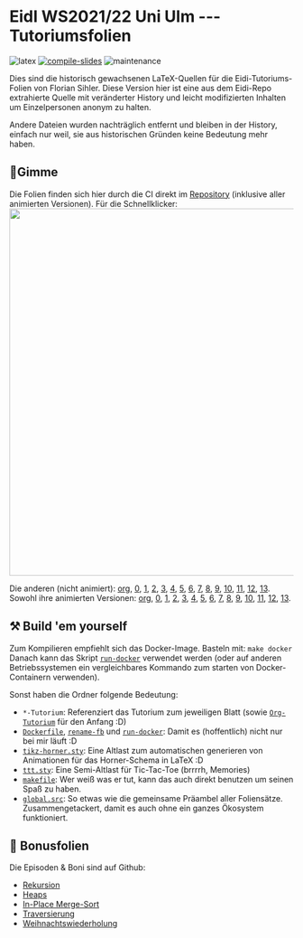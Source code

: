 # EidI WS2021/22 Uni Ulm --- Tutoriumsfolien

![latex](https://img.shields.io/badge/Made%20with-LaTeX-1f425f.svg) [![compile-slides](https://github.com/EagleoutIce/uulm-eidi-tut-ws2021-22-slides/actions/workflows/compile.yaml/badge.svg)](https://github.com/EagleoutIce/uulm-eidi-tut-ws2021-22-slides/actions/workflows/compile.yaml) ![maintenance](https://unmaintained.tech/badge.svg)

Dies sind die historisch gewachsenen LaTeX-Quellen für die Eidi-Tutoriums-Folien von Florian Sihler.
Diese Version hier ist eine aus dem Eidi-Repo extrahierte Quelle mit veränderter History und leicht modifizierten
Inhalten um Einzelpersonen anonym zu halten.

Andere Dateien wurden nachträglich entfernt und bleiben in der History, einfach nur weil, sie aus historischen Gründen keine Bedeutung mehr haben.

## 🐧Gimme

Die Folien finden sich hier durch die CI direkt im [Repository](https://github.com/EagleoutIce/uulm-eidi-tut-ws2021-22-slides/tree/gh-pages/all_pdfs) (inklusive aller animierten Versionen).
Für die Schnellklicker:\
[<img src="https://github.com/EagleoutIce/uulm-eidi-tut-ws2021-22-slides/blob/gh-pages/preview-001.png?raw=true" width="650"/>](https://media.githubusercontent.com/media/EagleoutIce/uulm-eidi-tut-ws2021-22-slides/gh-pages/all_pdfs/eidi_tut_compact.pdf)

Die anderen (nicht animiert):
[org](https://media.githubusercontent.com/media/EagleoutIce/uulm-eidi-tut-ws2021-22-slides/gh-pages/all_pdfs/eidi_tut_org.pdf),
[0](https://media.githubusercontent.com/media/EagleoutIce/uulm-eidi-tut-ws2021-22-slides/gh-pages/all_pdfs/eidi_tut_0.pdf),
[1](https://media.githubusercontent.com/media/EagleoutIce/uulm-eidi-tut-ws2021-22-slides/gh-pages/all_pdfs/eidi_tut_1.pdf),
[2](https://media.githubusercontent.com/media/EagleoutIce/uulm-eidi-tut-ws2021-22-slides/gh-pages/all_pdfs/eidi_tut_2.pdf),
[3](https://media.githubusercontent.com/media/EagleoutIce/uulm-eidi-tut-ws2021-22-slides/gh-pages/all_pdfs/eidi_tut_3.pdf),
[4](https://media.githubusercontent.com/media/EagleoutIce/uulm-eidi-tut-ws2021-22-slides/gh-pages/all_pdfs/eidi_tut_4.pdf),
[5](https://media.githubusercontent.com/media/EagleoutIce/uulm-eidi-tut-ws2021-22-slides/gh-pages/all_pdfs/eidi_tut_5.pdf),
[6](https://media.githubusercontent.com/media/EagleoutIce/uulm-eidi-tut-ws2021-22-slides/gh-pages/all_pdfs/eidi_tut_6.pdf),
[7](https://media.githubusercontent.com/media/EagleoutIce/uulm-eidi-tut-ws2021-22-slides/gh-pages/all_pdfs/eidi_tut_7.pdf),
[8](https://media.githubusercontent.com/media/EagleoutIce/uulm-eidi-tut-ws2021-22-slides/gh-pages/all_pdfs/eidi_tut_8.pdf),
[9](https://media.githubusercontent.com/media/EagleoutIce/uulm-eidi-tut-ws2021-22-slides/gh-pages/all_pdfs/eidi_tut_9.pdf),
[10](https://media.githubusercontent.com/media/EagleoutIce/uulm-eidi-tut-ws2021-22-slides/gh-pages/all_pdfs/eidi_tut_10.pdf),
[11](https://media.githubusercontent.com/media/EagleoutIce/uulm-eidi-tut-ws2021-22-slides/gh-pages/all_pdfs/eidi_tut_11.pdf),
[12](https://media.githubusercontent.com/media/EagleoutIce/uulm-eidi-tut-ws2021-22-slides/gh-pages/all_pdfs/eidi_tut_12.pdf),
[13](https://media.githubusercontent.com/media/EagleoutIce/uulm-eidi-tut-ws2021-22-slides/gh-pages/all_pdfs/eidi_tut_13.pdf).\
Sowohl ihre animierten Versionen:
[org](https://media.githubusercontent.com/media/EagleoutIce/uulm-eidi-tut-ws2021-22-slides/gh-pages/all_pdfs/animated/eidi_tut_org.pdf),
[0](https://media.githubusercontent.com/media/EagleoutIce/uulm-eidi-tut-ws2021-22-slides/gh-pages/all_pdfs/animated/eidi_tut_0.pdf),
[1](https://media.githubusercontent.com/media/EagleoutIce/uulm-eidi-tut-ws2021-22-slides/gh-pages/all_pdfs/animated/eidi_tut_1.pdf),
[2](https://media.githubusercontent.com/media/EagleoutIce/uulm-eidi-tut-ws2021-22-slides/gh-pages/all_pdfs/animated/eidi_tut_2.pdf),
[3](https://media.githubusercontent.com/media/EagleoutIce/uulm-eidi-tut-ws2021-22-slides/gh-pages/all_pdfs/animated/eidi_tut_3.pdf),
[4](https://media.githubusercontent.com/media/EagleoutIce/uulm-eidi-tut-ws2021-22-slides/gh-pages/all_pdfs/animated/eidi_tut_4.pdf),
[5](https://media.githubusercontent.com/media/EagleoutIce/uulm-eidi-tut-ws2021-22-slides/gh-pages/all_pdfs/animated/eidi_tut_5.pdf),
[6](https://media.githubusercontent.com/media/EagleoutIce/uulm-eidi-tut-ws2021-22-slides/gh-pages/all_pdfs/animated/eidi_tut_6.pdf),
[7](https://media.githubusercontent.com/media/EagleoutIce/uulm-eidi-tut-ws2021-22-slides/gh-pages/all_pdfs/animated/eidi_tut_7.pdf),
[8](https://media.githubusercontent.com/media/EagleoutIce/uulm-eidi-tut-ws2021-22-slides/gh-pages/all_pdfs/animated/eidi_tut_8.pdf),
[9](https://media.githubusercontent.com/media/EagleoutIce/uulm-eidi-tut-ws2021-22-slides/gh-pages/all_pdfs/animated/eidi_tut_9.pdf),
[10](https://media.githubusercontent.com/media/EagleoutIce/uulm-eidi-tut-ws2021-22-slides/gh-pages/all_pdfs/animated/eidi_tut_10.pdf),
[11](https://media.githubusercontent.com/media/EagleoutIce/uulm-eidi-tut-ws2021-22-slides/gh-pages/all_pdfs/animated/eidi_tut_11.pdf),
[12](https://media.githubusercontent.com/media/EagleoutIce/uulm-eidi-tut-ws2021-22-slides/gh-pages/all_pdfs/animated/eidi_tut_12.pdf),
[13](https://media.githubusercontent.com/media/EagleoutIce/uulm-eidi-tut-ws2021-22-slides/gh-pages/all_pdfs/animated/eidi_tut_13.pdf).

## ⚒️ Build 'em yourself

Zum Kompilieren empfiehlt sich das Docker-Image. Basteln mit: `make docker`
Danach kann das Skript [`run-docker`](run-docker) verwendet werden (oder auf anderen Betriebssystemen ein vergleichbares Kommando zum starten von Docker-Containern verwenden).

Sonst haben die Ordner folgende Bedeutung:

* `*-Tutorium`: Referenziert das Tutorium zum jeweiligen Blatt (sowie [`Org-Tutorium`](Org-Tutorium) für den Anfang :D)
* [`Dockerfile`](Dockerfile), [`rename-fb`](rename-fb) und [`run-docker`](run-docker): Damit es (hoffentlich) nicht nur bei mir läuft :D
* [`tikz-horner.sty`](tikz-horner.sty): Eine Altlast zum automatischen generieren von Animationen für das Horner-Schema in LaTeX :D
* [`ttt.sty`](ttt.sty): Eine Semi-Altlast für Tic-Tac-Toe (brrrrh, Memories)
* [`makefile`](makefile): Wer weiß was er tut, kann das auch direkt benutzen um seinen Spaß zu haben.
* [`global.src`](global.src): So etwas wie die gemeinsame Präambel aller Foliensätze. Zusammengetackert, damit es auch ohne ein ganzes Ökosystem funktioniert.

## 📜 Bonusfolien

Die Episoden & Boni sind auf Github:

* [Rekursion](https://github.com/EagleoutIce/Episode-Recursion)
* [Heaps](https://github.com/EagleoutIce/Episode-Heaps)
* [In-Place Merge-Sort](https://github.com/EagleoutIce/Episode-Inplace)
* [Traversierung](https://github.com/EagleoutIce/Episode-Traversierung)
* [Weihnachtswiederholung](https://github.com/EagleoutIce/christmas-eidi-recap)
